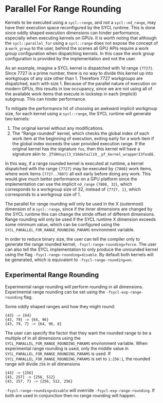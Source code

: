 # Parallel For Range Rounding

Kernels to be executed using a `sycl::range`, and not a `sycl::nd_range`,
may have their execution space reconfigured by the SYCL runtime. This is done
since oddly shaped execution dimensions can hinder performance, especially when
executing kernels on GPUs. It is worth noting that although the
`sycl::parallel_for` using a `sycl::range` does not expose the concept of a
`work_group` to the user, behind the scenes all GPU APIs require a work group
configuration when dispatching kernels. In this case the work group
configuration is provided by the implementation and not the user.

As an example, imagine a SYCL kernel is dispatched with 1d range `{7727}`. Since
7727 is a prime number, there is no way to divide this kernel up into workgroups
of any size other than 1. Therefore 7727 workgroups are dispatched, each with
size 1. Because of the parallel nature of execution on modern GPUs, this
results in low occupancy, since we are not using all of the available work items
that execute in lockstep in each (implicit) subgroup. This can hinder
performance.

To mitigate the performance hit of choosing an awkward implicit workgroup size,
for each kernel using a `sycl::range`, the SYCL runtime will generate two
kernels:

1. The original kernel without any modifications.
2. The "Range rounded" kernel, which checks the global index of each work item
   at the beginning of execution, exiting early for a work item if the global
   index exceeds the user provided execution range. If the original kernel has
   the signature `foo`, then this kernel will have a signature akin to
   `_ZTSN4sycl3_V16detail19__pf_kernel_wrapperI3fooEE`.

In this way, if a range rounded kernel is executed at runtime, a kernel
dispatched with the range `{7727}` may be executed by `{7808}` work items,
where work items `{7727..7807}` all exit early before doing any work. This would
give much better performance on a GPU platform since the implementation can use
the implicit `nd_range` `{7808, 32}`, which corresponds to a workgroup size of
32, instead of `{7727, 1}`, which corresponds to a workgroup size of 1.

The parallel for range rounding will only be used in the X (outermost)
dimension of a `sycl::range`, since if the inner dimensions are changed by the
SYCL runtime this can change the stride offset of different dimensions. Range
rounding will only be used if the SYCL runtime X dimension exceeds some minimum
value, which can be configured using the
`SYCL_PARALLEL_FOR_RANGE_ROUNDING_PARAMS` environment variable.

In order to reduce binary size, the user can tell the compiler only to generate
the range rounded kernel, `-fsycl-range-rounding=force`. The user can also tell
the SYCL implementation to only produce the unrounded kernel using the flag
`-fsycl-range-rounding=disable`. By default both kernels will be generated,
which is equivalent to `-fsycl-range-rounding=on`.

## Experimental Range Rounding

Experimental range rounding will perform rounding in all dimensions.
Experimental range rounding can be set using the `-fsycl-exp-range-rounding`
flag.

Some oddly shaped ranges and how they might round:

```
{43} -> {64}
{43, 79} -> {64, 96}
{43, 79, 7} -> {64, 96, 8}
```

The user can specify the factor that they want the rounded range to be a
multiple of in all dimensions using the
`SYCL_PARALLEL_FOR_RANGE_ROUNDING_PARAMS` environment variable. When
experimental range rounding is used, only the middle value in
`SYCL_PARALLEL_FOR_RANGE_ROUNDING_PARAMS` is used.
If `SYCL_PARALLEL_FOR_RANGE_ROUNDING_PARAMS` is set to `1:256:1`, the rounded
range will divide `256` in all dimensions

```
{43} -> {256}
{43, 257} -> {256, 512}
{43, 257, 7} -> {256, 512, 256}
```

`-fsycl-range-rounding=disable` will override `-fsycl-exp-range-rounding`. If
both are used in conjunction then no range rounding will happen.

